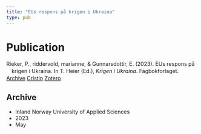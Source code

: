 ```yaml
---
title: "EUs respons på krigen i Ukraina"
type: pub
---
```

<h1>Publication</h1>
<article id="csl-bib-container-H2GF4QY8" class="csl-bib-container">
  <div class="csl-bib-body" style="line-height: 1.35; padding-left: 1em; text-indent:-1em;">
  <div class="csl-entry">Rieker, P., riddervold,  marianne, &amp; Gunnarsdottir, E. (2023). EUs respons p&#xE5; krigen i Ukraina. In T. Heier (Ed.), <i>Krigen i Ukraina</i>. Fagbokforlaget.</div>
</div>
  <div class="csl-bib-buttons">
    <a href="#taxonomy-article-H2GF4QY8" class="csl-bib-button">Archive</a>
    <a href="https://app.cristin.no/results/show.jsf?id=2145304" alt="Cristin URL" class="csl-bib-button">Cristin</a>
    <a href="http://zotero.org/groups/5022929/items/H2GF4QY8" alt="Zotero URL" class="csl-bib-button">Zotero</a>
  </div>
  <div id="csl-bib-meta-container-H2GF4QY8"></div>
</article>
<div id="csl-bib-meta-H2GF4QY8" class="csl-bib-meta">
  <article id="taxonomy-article-H2GF4QY8" class="taxonomy-article">
    <h1>Archive</h1>
    <ul>
      <li>Inland Norway University of Applied Sciences</li>
      <li>2023</li>
      <li>May</li>
    </ul>
  </article>
</div>
